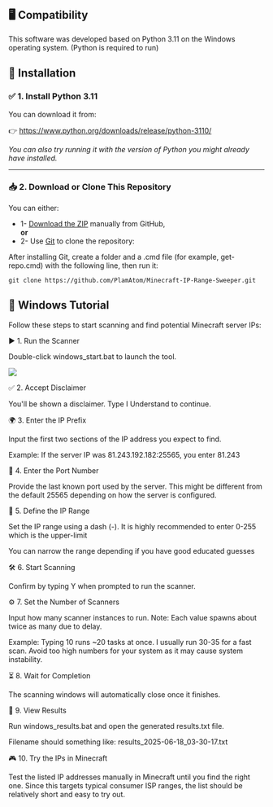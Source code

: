 ## 🖥️ Compatibility

This software was developed based on Python 3.11 on the Windows operating system. (Python is required to run)

## 🚀 Installation

### ✅ 1. Install Python 3.11
You can download it from:

👉 https://www.python.org/downloads/release/python-3110/

*You can also try running it with the version of Python you might already have installed.*

---

### 📥 2. Download or Clone This Repository

You can either:

- 1- [Download the ZIP](https://github.com/PlamAtom/Minecraft-IP-Range-Sweeper/archive/refs/heads/main.zip) manually from GitHub,  
**or**
- 2- Use [Git](https://git-scm.com/downloads) to clone the repository:

After installing Git, create a folder and a .cmd file (for example, get-repo.cmd) with the following line, then run it:

    git clone https://github.com/PlamAtom/Minecraft-IP-Range-Sweeper.git

## 📖 Windows Tutorial

Follow these steps to start scanning and find potential Minecraft server IPs:

▶️ 1. Run the Scanner

Double-click windows_start.bat to launch the tool.

![](https://storage.imgbly.com/imgbly/H6jcOGkm3u.png)

✅ 2. Accept Disclaimer

You'll be shown a disclaimer. Type I Understand to continue.

🌍 3. Enter the IP Prefix

Input the first two sections of the IP address you expect to find.

Example: If the server IP was 81.243.192.182:25565, you enter 81.243

🔢 4. Enter the Port Number

Provide the last known port used by the server. This might be different from the default 25565 depending on how the server is configured.

🎯 5. Define the IP Range

Set the IP range using a dash (-).
It is highly recommended to enter 0-255 which is the upper-limit

You can narrow the range depending if you have good educated guesses

🛠️ 6. Start Scanning

Confirm by typing Y when prompted to run the scanner.

⚙️ 7. Set the Number of Scanners

Input how many scanner instances to run.
Note: Each value spawns about twice as many due to delay.

Example: Typing 10 runs ~20 tasks at once. I usually run 30-35 for a fast scan. 
Avoid too high numbers for your system as it may cause system instability.

⏳ 8. Wait for Completion

The scanning windows will automatically close once it finishes.

📂 9. View Results

Run windows_results.bat and open the generated results.txt file.

Filename should something like: results_2025-06-18_03-30-17.txt

🎮 10. Try the IPs in Minecraft

Test the listed IP addresses manually in Minecraft until you find the right one.
Since this targets typical consumer ISP ranges, the list should be relatively short and easy to try out.
